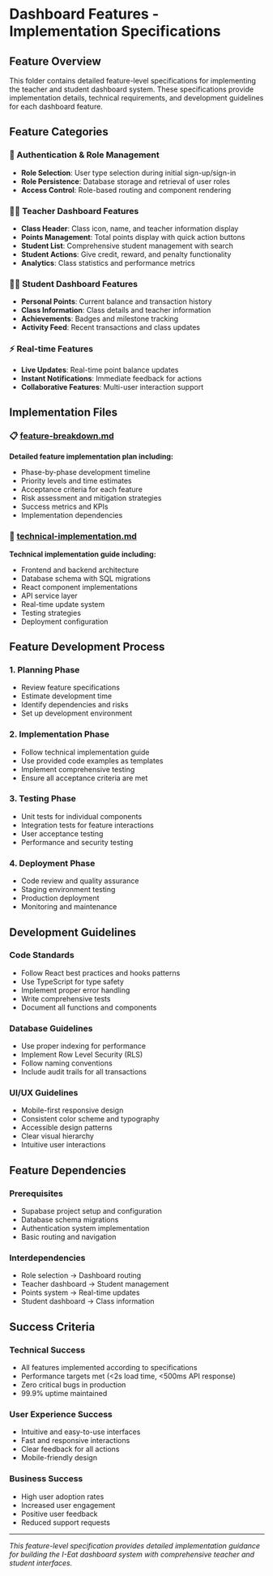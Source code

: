 # Dashboard Features - Implementation Specifications

## Feature Overview
This folder contains detailed feature-level specifications for implementing the teacher and student dashboard system. These specifications provide implementation details, technical requirements, and development guidelines for each dashboard feature.

## Feature Categories

### 🔐 Authentication & Role Management
- **Role Selection**: User type selection during initial sign-up/sign-in
- **Role Persistence**: Database storage and retrieval of user roles
- **Access Control**: Role-based routing and component rendering

### 👨‍🏫 Teacher Dashboard Features
- **Class Header**: Class icon, name, and teacher information display
- **Points Management**: Total points display with quick action buttons
- **Student List**: Comprehensive student management with search
- **Student Actions**: Give credit, reward, and penalty functionality
- **Analytics**: Class statistics and performance metrics

### 👨‍🎓 Student Dashboard Features  
- **Personal Points**: Current balance and transaction history
- **Class Information**: Class details and teacher information
- **Achievements**: Badges and milestone tracking
- **Activity Feed**: Recent transactions and class updates

### ⚡ Real-time Features
- **Live Updates**: Real-time point balance updates
- **Instant Notifications**: Immediate feedback for actions
- **Collaborative Features**: Multi-user interaction support

## Implementation Files

### 📋 [feature-breakdown.md](./feature-breakdown.md)
**Detailed feature implementation plan including:**
- Phase-by-phase development timeline
- Priority levels and time estimates  
- Acceptance criteria for each feature
- Risk assessment and mitigation strategies
- Success metrics and KPIs
- Implementation dependencies

### 🔧 [technical-implementation.md](./technical-implementation.md)
**Technical implementation guide including:**
- Frontend and backend architecture
- Database schema with SQL migrations
- React component implementations
- API service layer
- Real-time update system
- Testing strategies
- Deployment configuration

## Feature Development Process

### 1. Planning Phase
- Review feature specifications
- Estimate development time
- Identify dependencies and risks
- Set up development environment

### 2. Implementation Phase
- Follow technical implementation guide
- Use provided code examples as templates
- Implement comprehensive testing
- Ensure all acceptance criteria are met

### 3. Testing Phase
- Unit tests for individual components
- Integration tests for feature interactions
- User acceptance testing
- Performance and security testing

### 4. Deployment Phase
- Code review and quality assurance
- Staging environment testing
- Production deployment
- Monitoring and maintenance

## Development Guidelines

### Code Standards
- Follow React best practices and hooks patterns
- Use TypeScript for type safety
- Implement proper error handling
- Write comprehensive tests
- Document all functions and components

### Database Guidelines
- Use proper indexing for performance
- Implement Row Level Security (RLS)
- Follow naming conventions
- Include audit trails for all transactions

### UI/UX Guidelines
- Mobile-first responsive design
- Consistent color scheme and typography
- Accessible design patterns
- Clear visual hierarchy
- Intuitive user interactions

## Feature Dependencies

### Prerequisites
- Supabase project setup and configuration
- Database schema migrations
- Authentication system implementation
- Basic routing and navigation

### Interdependencies
- Role selection → Dashboard routing
- Teacher dashboard → Student management
- Points system → Real-time updates
- Student dashboard → Class information

## Success Criteria

### Technical Success
- All features implemented according to specifications
- Performance targets met (<2s load time, <500ms API response)
- Zero critical bugs in production
- 99.9% uptime maintained

### User Experience Success
- Intuitive and easy-to-use interfaces
- Fast and responsive interactions
- Clear feedback for all actions
- Mobile-friendly design

### Business Success
- High user adoption rates
- Increased user engagement
- Positive user feedback
- Reduced support requests

---

*This feature-level specification provides detailed implementation guidance for building the I-Eat dashboard system with comprehensive teacher and student interfaces.*

